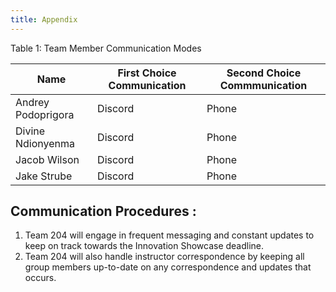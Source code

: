 ```yaml
---
title: Appendix
---
```


Table 1: Team Member Communication Modes

Name | First Choice Communication | Second Choice Commmunication
-----|----------------------------|------------------------------
Andrey Podoprigora | Discord | Phone
Divine Ndionyenma | Discord | Phone
Jacob Wilson | Discord | Phone
Jake Strube | Discord | Phone


Communication Procedures :
-------------------------
1. Team 204 will engage in frequent messaging and constant updates to keep on track towards the Innovation Showcase deadline.  
2. Team 204 will also handle instructor correspondence by keeping all group members up-to-date on any correspondence and updates that occurs.
